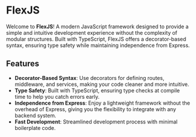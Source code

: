 # FlexJS

Welcome to **FlexJS**! A modern JavaScript framework designed to provide a simple and intuitive development experience without the complexity of modular structures. Built with TypeScript, FlexJS offers a decorator-based syntax, ensuring type safety while maintaining independence from Express.

## Features

- **Decorator-Based Syntax**: Use decorators for defining routes, middleware, and services, making your code cleaner and more intuitive.
- **Type Safety**: Built with TypeScript, ensuring type checks at compile time to help you catch errors early.
- **Independence from Express**: Enjoy a lightweight framework without the overhead of Express, giving you the flexibility to integrate with any backend system.
- **Fast Development**: Streamlined development process with minimal boilerplate code.
